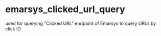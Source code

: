 # emarsys_clicked_url_query
used for querying "Clicked URL" endpoint of Emarsys to query URLs by click ID
